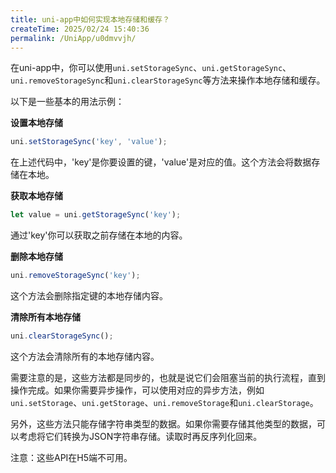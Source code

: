 ```yaml
---
title: uni-app中如何实现本地存储和缓存？
createTime: 2025/02/24 15:40:36
permalink: /UniApp/u0dmvvjh/
---
```


在uni-app中，你可以使用`uni.setStorageSync`、`uni.getStorageSync`、`uni.removeStorageSync`和`uni.clearStorageSync`等方法来操作本地存储和缓存。

以下是一些基本的用法示例：

**设置本地存储**

```javascript
uni.setStorageSync('key', 'value');
```

在上述代码中，'key'是你要设置的键，'value'是对应的值。这个方法会将数据存储在本地。

**获取本地存储**

```javascript
let value = uni.getStorageSync('key');
```

通过'key'你可以获取之前存储在本地的内容。

**删除本地存储**

```javascript
uni.removeStorageSync('key');
```

这个方法会删除指定键的本地存储内容。

**清除所有本地存储**

```javascript
uni.clearStorageSync();
```

这个方法会清除所有的本地存储内容。

需要注意的是，这些方法都是同步的，也就是说它们会阻塞当前的执行流程，直到操作完成。如果你需要异步操作，可以使用对应的异步方法，例如`uni.setStorage`、`uni.getStorage`、`uni.removeStorage`和`uni.clearStorage`。

另外，这些方法只能存储字符串类型的数据。如果你需要存储其他类型的数据，可以考虑将它们转换为JSON字符串存储。读取时再反序列化回来。

注意：这些API在H5端不可用。
